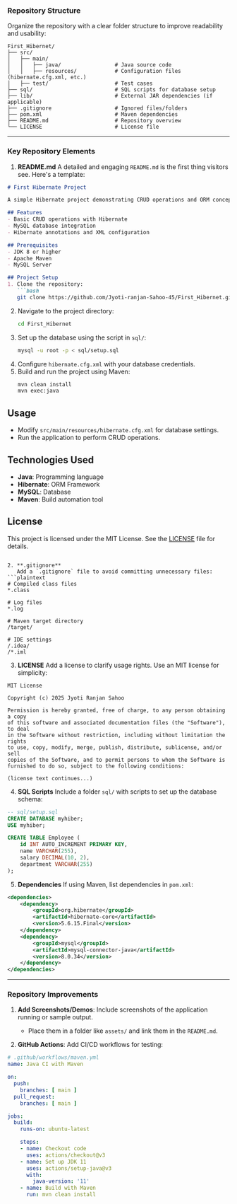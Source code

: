 ### **Repository Structure**
Organize the repository with a clear folder structure to improve readability and usability:

```
First_Hibernet/
├── src/
│   ├── main/
│   │   ├── java/                 # Java source code
│   │   ├── resources/            # Configuration files (hibernate.cfg.xml, etc.)
│   ├── test/                     # Test cases
├── sql/                          # SQL scripts for database setup
├── lib/                          # External JAR dependencies (if applicable)
├── .gitignore                    # Ignored files/folders
├── pom.xml                       # Maven dependencies
├── README.md                     # Repository overview
└── LICENSE                       # License file
```

---

### **Key Repository Elements**

1. **README.md**
   A detailed and engaging `README.md` is the first thing visitors see. Here's a template:

```markdown
# First Hibernate Project

A simple Hibernate project demonstrating CRUD operations and ORM concepts with MySQL database integration.

## Features
- Basic CRUD operations with Hibernate
- MySQL database integration
- Hibernate annotations and XML configuration

## Prerequisites
- JDK 8 or higher
- Apache Maven
- MySQL Server

## Project Setup
1. Clone the repository:
   ```bash
   git clone https://github.com/Jyoti-ranjan-Sahoo-45/First_Hibernet.git
   ```
2. Navigate to the project directory:
   ```bash
   cd First_Hibernet
   ```
3. Set up the database using the script in `sql/`:
   ```bash
   mysql -u root -p < sql/setup.sql
   ```
4. Configure `hibernate.cfg.xml` with your database credentials.
5. Build and run the project using Maven:
   ```bash
   mvn clean install
   mvn exec:java
   ```

## Usage
- Modify `src/main/resources/hibernate.cfg.xml` for database settings.
- Run the application to perform CRUD operations.

## Technologies Used
- **Java**: Programming language
- **Hibernate**: ORM Framework
- **MySQL**: Database
- **Maven**: Build automation tool

## License
This project is licensed under the MIT License. See the [LICENSE](LICENSE) file for details.
```

2. **.gitignore**
   Add a `.gitignore` file to avoid committing unnecessary files:
```plaintext
# Compiled class files
*.class

# Log files
*.log

# Maven target directory
/target/

# IDE settings
/.idea/
/*.iml
```

3. **LICENSE**
   Add a license to clarify usage rights. Use an MIT license for simplicity:
```plaintext
MIT License

Copyright (c) 2025 Jyoti Ranjan Sahoo

Permission is hereby granted, free of charge, to any person obtaining a copy
of this software and associated documentation files (the "Software"), to deal
in the Software without restriction, including without limitation the rights
to use, copy, modify, merge, publish, distribute, sublicense, and/or sell
copies of the Software, and to permit persons to whom the Software is
furnished to do so, subject to the following conditions:

(license text continues...)
```

4. **SQL Scripts**
   Include a folder `sql/` with scripts to set up the database schema:
```sql
-- sql/setup.sql
CREATE DATABASE myhiber;
USE myhiber;

CREATE TABLE Employee (
    id INT AUTO_INCREMENT PRIMARY KEY,
    name VARCHAR(255),
    salary DECIMAL(10, 2),
    department VARCHAR(255)
);
```

5. **Dependencies**
   If using Maven, list dependencies in `pom.xml`:
```xml
<dependencies>
    <dependency>
        <groupId>org.hibernate</groupId>
        <artifactId>hibernate-core</artifactId>
        <version>5.6.15.Final</version>
    </dependency>
    <dependency>
        <groupId>mysql</groupId>
        <artifactId>mysql-connector-java</artifactId>
        <version>8.0.34</version>
    </dependency>
</dependencies>
```

---

### **Repository Improvements**
1. **Add Screenshots/Demos**:
   Include screenshots of the application running or sample output.
   - Place them in a folder like `assets/` and link them in the `README.md`.

2. **GitHub Actions**:
   Add CI/CD workflows for testing:
```yaml
# .github/workflows/maven.yml
name: Java CI with Maven

on:
  push:
    branches: [ main ]
  pull_request:
    branches: [ main ]

jobs:
  build:
    runs-on: ubuntu-latest

    steps:
    - name: Checkout code
      uses: actions/checkout@v3
    - name: Set up JDK 11
      uses: actions/setup-java@v3
      with:
        java-version: '11'
    - name: Build with Maven
      run: mvn clean install

